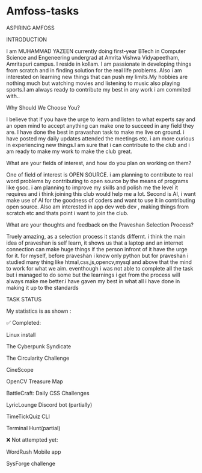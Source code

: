 # Amfoss-tasks
ASPIRING AMFOSS


INTRODUCTION


I am MUHAMMAD YAZEEN currently doing first-year BTech in Computer Science and Engeneering undergrad at Amrita Vishwa Vidyapeetham, Amritapuri campus. I reside in kollam. I am passionate in developing things from scratch and in finding solution for the real life problems. Also i am interested on learning new things that can push my limits.My hobbies are nothing much but watching movies and listening to music also playing sports.I am always ready to contribute my best in any work i am commited with..


Why Should We Choose You?


I believe that if you have the urge to learn and listen to what experts say and an open mind to accept anything can make one to succeed in any field they are. I have done the best in pravashan task to make me live on ground. i have posted my daily updates attended the meetings etc. i am more curious in experiencing new things.I am sure that i can contribute to the club and i am ready to make my work to make the club great.


What are your fields of interest, and how do you plan on working on them?


One of field of interest is OPEN SOURCE. i am planning to contribute to real word problems by contributing to open source by the means of programs like gsoc. i am planning to improve my skills and polish me the level it requires and i think joining this club would help me a lot. Second is AI, i want make use of AI for the goodness of coders and want to use it in contributing open source. Also am interested in app dev web dev , making things from scratch etc and thats point i want to join the club.


What are your thoughts and feedback on the Praveshan Selection Process?


Truely amazing, as a selection process it stands differnt. i think the main idea of praveshan is self learn, it shows us that a laptop and an internet connection can make huge things if the person infront of it have the urge for it. for myself, before praveshan i know only python but for praveshan i studied many thing like htmal,css,js,opencv,mysql and above that the mind to work for what we aim. eventhough i was not able to complete all the task but i managed to do some but the learnings i get from the process will always make me better.i have gaven my best in what all i have done in making it up to the standards


TASK STATUS


My statistics is as shown :

✅ Completed:

Linux install

The Cyberpunk Syndicate

The Circularity Challenge

CineScope

OpenCV Treasure Map

BattleCraft: Daily CSS Challenges

LyricLounge Discord bot (partially)

TimeTickQuiz CLI

Terminal Hunt(partial)

❌ Not attempted yet:

WordRush Mobile app

SysForge challenge
